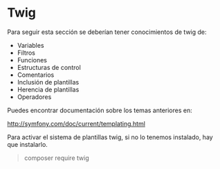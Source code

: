 Twig
====

Para seguir esta sección se deberían tener conocimientos de twig de:
- Variables
- Filtros
- Funciones
- Estructuras de control
- Comentarios
- Inclusión de plantillas
- Herencia de plantillas
- Operadores

Puedes encontrar documentación sobre los temas anteriores en:

http://symfony.com/doc/current/templating.html

Para activar el sistema de plantillas twig, si no lo tenemos instalado, hay que instalarlo.

> composer require twig